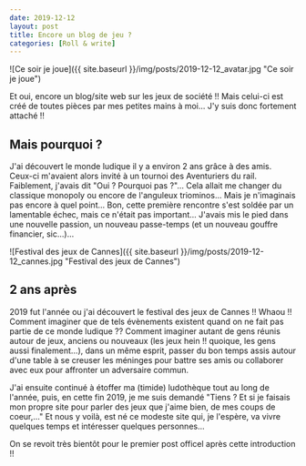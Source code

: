 ```yaml
---
date: 2019-12-12
layout: post
title: Encore un blog de jeu ?
categories: [Roll & write]
---
```


![Ce soir je joue]({{ site.baseurl }}/img/posts/2019-12-12_avatar.jpg "Ce soir je joue")

Et oui, encore un blog/site web sur les jeux de société !! Mais celui-ci est créé de toutes pièces par mes petites mains à moi... J'y suis donc fortement attaché !!

<!--more-->

## Mais pourquoi ?

J'ai découvert le monde ludique il y a environ 2 ans grâce à des amis. Ceux-ci m'avaient alors invité à un tournoi des Aventuriers du rail.
Faiblement, j'avais dit "Oui ? Pourquoi pas ?"... Cela allait me changer du classique monopoly ou encore de l'anguleux triominos...
Mais je n'imaginais pas encore à quel point...
Bon, cette première rencontre s'est soldée par un lamentable échec, mais ce n'était pas important... J'avais mis le pied dans une nouvelle passion, un nouveau passe-temps (et un nouveau gouffre financier, sic...)...

![Festival des jeux de Cannes]({{ site.baseurl }}/img/posts/2019-12-12_cannes.jpg "Festival des jeux de Cannes")

## 2 ans après

2019 fut l'année ou j'ai découvert le festival des jeux de Cannes !! Whaou !! Comment imaginer que de tels évènements existent quand on ne fait pas partie de ce monde ludique ?? Comment imaginer autant de gens réunis autour de jeux, anciens ou nouveaux (les jeux hein !! quoique, les gens aussi finalement...), dans un même esprit, passer du bon temps assis autour d'une table à se creuser les méninges pour battre ses amis ou collaborer avec eux pour affronter un adversaire commun.

J'ai ensuite continué à étoffer ma (timide) ludothèque tout au long de l'année, puis, en cette fin 2019, je me suis demandé "Tiens ? Et si je faisais mon propre site pour parler des jeux que j'aime bien, de mes coups de coeur,..." Et nous y voilà, est né ce modeste site qui, je l'espère, va vivre quelques temps et intéresser quelques personnes...

On se revoit très bientôt pour le premier post officel après cette introduction !!
